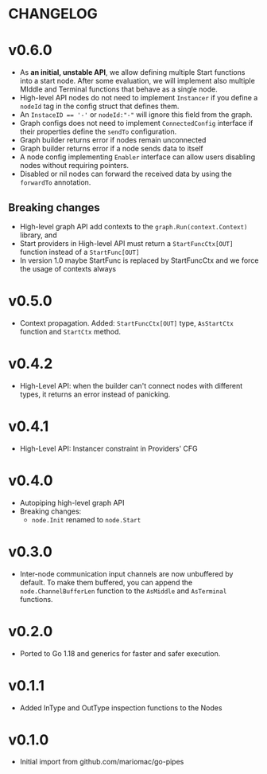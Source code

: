# CHANGELOG

# v0.6.0
* As **an initial, unstable API**, we allow defining multiple Start functions into a start node.
  After some evaluation, we will implement also multiple MIddle and Terminal functions that behave
  as a single node.
* High-level API nodes do not need to implement `Instancer` if you define a `nodeId` tag in the
  config struct that defines them.
* An `InstaceID == '-'` or `nodeId:"-"` will ignore this field from the graph.
* Graph configs does not need to implement `ConnectedConfig` interface if their properties define the
  `sendTo` configuration.
* Graph builder returns error if nodes remain unconnected
* Graph builder returns error if a node sends data to itself
* A node config implementing `Enabler` interface can allow users disabling nodes without requiring pointers.
* Disabled or nil nodes can forward the received data by using the `forwardTo` annotation.

## Breaking changes
* High-level graph API add contexts to the `graph.Run(context.Context)` library, and
* Start providers in High-level API must return a `StartFuncCtx[OUT]` function instead of a
  `StartFunc[OUT]`
* In version 1.0 maybe StartFunc is replaced by StartFuncCtx and we force the usage of contexts always


# v0.5.0
* Context propagation. Added: `StartFuncCtx[OUT]` type, `AsStartCtx` function and `StartCtx` method.

# v0.4.2
* High-Level API: when the builder can't connect nodes with different types, it returns
  an error instead of panicking.
# v0.4.1
* High-Level API: Instancer constraint in Providers' CFG

# v0.4.0

* Autopiping high-level graph API
* Breaking changes:
    - `node.Init` renamed to `node.Start`

# v0.3.0

* Inter-node communication input channels are now unbuffered by default. To make them buffered,
  you can append the `node.ChannelBufferLen` function to the `AsMiddle` and `AsTerminal` functions.

# v0.2.0

* Ported to Go 1.18 and generics for faster and safer execution.

# v0.1.1

* Added InType and OutType inspection functions to the Nodes

# v0.1.0

* Initial import from github.com/mariomac/go-pipes
